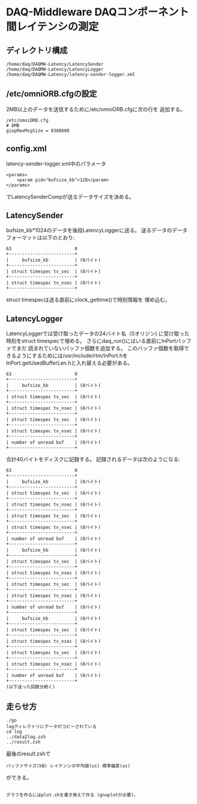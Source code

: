 # DAQ-Middleware DAQコンポーネント間レイテンシの測定

## ディレクトリ構成

```
/home/daq/DAQMW-Latency/LatencySender
/home/daq/DAQMW-Latency/LatencyLogger
/home/daq/DAQMW-Latency/latency-sender-logger.xml
```

## /etc/omniORB.cfgの設定

2MB以上のデータを送信するために/etc/omniORB.cfgに次の行を
追加する。

```
/etc/omniORB.cfg
# 8MB
giopMaxMsgSize = 8388608
```

## config.xml

latency-sender-logger.xml中のパラメータ

```
<params>
    <param pid="bufsize_kb">128</param>
</params>
```

でLatencySenderCompが送るデータサイズを決める。

## LatencySender

bufsize_kb*1024のデータを後段LatencyLoggerに送る。
送るデータのデータフォーマットは以下のとおり:

```
63                        0
+-------------------------+
|     bufsize_kb          | (8バイト)
+-------------------------+
| struct timespec tv_sec  | (8バイト)
+-------------------------+
| struct timespec tv_nsec | (8バイト)
+-------------------------+
```

struct timespecは送る直前にclock_gettime()で時刻情報を
埋め込む。

## LatencyLogger

LatencyLoggerでは受け取ったデータの24バイト名（0オリジン)
に受け取った時刻をstruct timespecで埋める。
さらにdaq_run()にはいる直前にInPortバッファでまだ
読まれていないバッファ個数を追加する。
このバッファ個数を取得できるようにするためには/usr/include/rtm/InPort.hを
InPort.getUsedBufferLen.hと入れ替える必要がある。

```
63                        0
+-------------------------+
|     bufsize_kb          | (8バイト)
+-------------------------+
| struct timespec tv_sec  | (8バイト)
+-------------------------+
| struct timespec tv_nsec | (8バイト)
+-------------------------+
| struct timespec tv_sec  | (8バイト)
+-------------------------+
| struct timespec tv_nsec | (8バイト)
+-------------------------+
| number of unread buf    | (8バイト)
+-------------------------+
```

合計40バイトをディスクに記録する。
記録されるデータは次のようになる:

```
63                        0
+-------------------------+
|     bufsize_kb          | (8バイト)
+-------------------------+
| struct timespec tv_sec  | (8バイト)
+-------------------------+
| struct timespec tv_nsec | (8バイト)
+-------------------------+
| struct timespec tv_sec  | (8バイト)
+-------------------------+
| struct timespec tv_nsec | (8バイト)
+-------------------------+
| number of unread buf    | (8バイト)
+-------------------------+
|     bufsize_kb          | (8バイト)
+-------------------------+
| struct timespec tv_sec  | (8バイト)
+-------------------------+
| struct timespec tv_nsec | (8バイト)
+-------------------------+
| struct timespec tv_sec  | (8バイト)
+-------------------------+
| struct timespec tv_nsec | (8バイト)
+-------------------------+
| number of unread buf    | (8バイト)
+-------------------------+
|     bufsize_kb          | (8バイト)
+-------------------------+
| struct timespec tv_sec  | (8バイト)
+-------------------------+
| struct timespec tv_nsec | (8バイト)
+-------------------------+
| struct timespec tv_sec  | (8バイト)
+-------------------------+
| struct timespec tv_nsec | (8バイト)
+-------------------------+
| number of unread buf    | (8バイト)
+-------------------------+
(以下送った回数分続く)
```

## 走らせ方

```
./go
logディレクトリにデータがコピーされている
cd log
../data2log.zsh
../result.zsh
```
最後のresult.zshで
```
バッファサイズ(kB) レイテンシの平均値(us) 標準偏差(us)
```
ができる。
```

グラフを作るにはplot.shを書き換えて作る (gnuplotが必要)。
